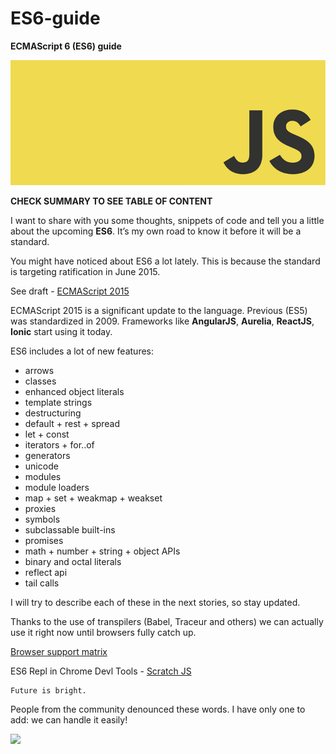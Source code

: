 # ES6-guide

**ECMAScript 6 (ES6) guide**

![](javascript.jpg)

**CHECK SUMMARY TO SEE TABLE OF CONTENT**

I want to share with you some thoughts, snippets of code and tell you a little about the upcoming **ES6**. It’s my own road to know it before it will be a standard.

You might have noticed about ES6 a lot lately. This is because the standard is targeting ratification in June 2015.

See draft - [ECMAScript 2015](https://people.mozilla.org/~jorendorff/es6-draft.html)

ECMAScript 2015 is a significant update to the language. Previous (ES5) was standardized in 2009. Frameworks like **AngularJS**, **Aurelia**, **ReactJS**, **Ionic** start using it today.

ES6 includes a lot of new features:

* arrows
* classes
* enhanced object literals
* template strings
* destructuring
* default + rest + spread
* let + const
* iterators + for..of
* generators
* unicode
* modules
* module loaders
* map + set + weakmap + weakset
* proxies
* symbols
* subclassable built-ins
* promises
* math + number + string + object APIs
* binary and octal literals
* reflect api
* tail calls

I will try to describe each of these in the next stories, so stay updated.

Thanks to the use of transpilers (Babel, Traceur and others) we can actually use it right now until browsers fully catch up.

[Browser support matrix](https://kangax.github.io/compat-table/es6/)

ES6 Repl in Chrome Devl Tools - [Scratch JS](https://chrome.google.com/webstore/detail/scratch-js/alploljligeomonipppgaahpkenfnfkn)

```
Future is bright.
```

People from the community denounced these words. I have only one to add: we can handle it easily!

![](future-is-bright.jpg)